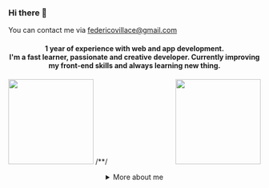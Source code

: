 ### Hi there 👋

<!--
**Federico-Villace/Federico-Villace** is a ✨ _special_ ✨ repository because its `README.md` (this file) appears on your GitHub profile.

Here are some ideas to get you started:

- 🔭 I’m currently working on ...
- 🌱 I’m currently learning ...
- 👯 I’m looking to collaborate on ...
- 🤔 I’m looking for help with ...
- 💬 Ask me about ...
- 📫 How to reach me: ...
- 😄 Pronouns: ...
- ⚡ Fun fact: ...
-->
You can contact me via federicovillace@gmail.com
<h4 align="center">
1 year of experience with web and app development. 
<br />
I'm a fast learner, passionate and creative developer. Currently improving my front-end skills and always learning new thing.
<br />
</h4>

<p>
<img align="" height="170px" src="https://github-readme-stats.vercel.app/api/top-langs/?username=Federico-Villace&exclude_repo=,free-for-dev&layout=compact&langs_count=8&theme=omni">
/*<img align="right" height="170px" src="https://github-readme-stats.vercel.app/api?username=Federico-Villace&sshow_icons=true&theme=omni&count_private=true">*/
</p>

<details align="center">
  <summary>More about me</summary>
  
Linkedin: 
  https://www.linkedin.com/in/federico-villace-745878163/

If you want to know more about me just send me a mail to federicovillace@gmail.com and I would gladly answer your questions or try to help you out with whatever you need! 


</details>
